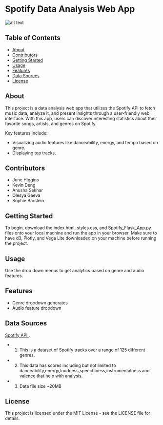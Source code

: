 # Spotify Data Analysis Web App
![alt text](https://d3.harvard.edu/platform-digit/wp-content/uploads/sites/2/2020/04/spotify-logo-1920x1080-2.jpg)
## Table of Contents
* [About](https://github.com/June-buggy/Project-03#about)
* [Contributors](https://github.com/June-buggy/Project-03#contributors)
* [Getting Started](https://github.com/June-buggy/Project-03#getting-started)
* [Usage](https://github.com/June-buggy/Project-03#usage)
* [Features](https://github.com/June-buggy/Project-03#features)
* [Data Sources](https://github.com/June-buggy/Project-03#data-sources)
* [License](https://github.com/June-buggy/Project-03#license)
## About
This project is a data analysis web app that utilizes the Spotify API to fetch music data, analyze it, and present insights through a user-friendly web interface. With this app, users can discover interesting statistics about their favorite songs, artists, and genres on Spotify.

Key features include:
* Visualizing audio features like danceability, energy, and tempo based on genre.
* Displaying top tracks.
## Contributors 
* June Higgins 
* Kevin Deng 
* Anusha Sekhar
* Olesya Gaeva
* Sophie Barstein


## Getting Started
To begin, download the index.html, styles.css, and Spotify_Flask_App.py files onto your local machine and run the app in your browser. Make sure to have d3, Plotly, and Vega Lite downloaded on your machine before running the project. 
## Usage
Use the drop down menus to get analytics based on  genre and audio features. 
## Features
* Genre dropdown generates 
* Audio feature dropdown 
## Data Sources
 

  <a href="https://www.kaggle.com/datasets/maharshipandya/-spotify-tracks-dataset/data"> Spotify API </a>.
  * 1. This is a dataset of Spotify tracks over a range of 125 different genres.
  * 2. This data has scores including but not limited to danceability,energy,loudness,speechiness,instrumentalness and valence that help with analysis.
  * 3. Data file size ~20MB

## License
This project is licensed under the MIT License - see the LICENSE file for details.

